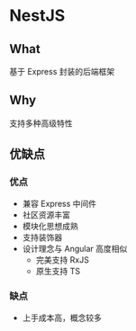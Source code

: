 # NestJS

## What

基于 Express 封装的后端框架

## Why

支持多种高级特性

## 优缺点

### 优点

- 兼容 Express 中间件
- 社区资源丰富
- 模块化思想成熟
- 支持装饰器
- 设计理念与 Angular 高度相似
  - 完美支持 RxJS
  - 原生支持 TS

### 缺点

- 上手成本高，概念较多
